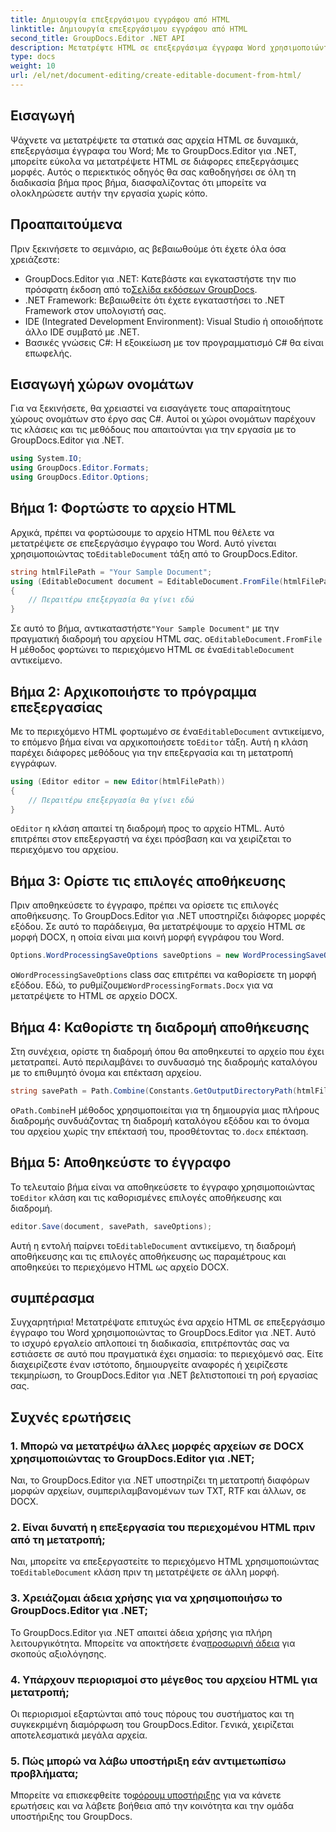 ```yaml
---
title: Δημιουργία επεξεργάσιμου εγγράφου από HTML
linktitle: Δημιουργία επεξεργάσιμου εγγράφου από HTML
second_title: GroupDocs.Editor .NET API
description: Μετατρέψτε HTML σε επεξεργάσιμα έγγραφα Word χρησιμοποιώντας το GroupDocs.Editor για .NET με αυτόν τον αναλυτικό οδηγό. Ιδανικό για τον εξορθολογισμό της ροής εργασιών διαχείρισης εγγράφων σας.
type: docs
weight: 10
url: /el/net/document-editing/create-editable-document-from-html/
---
```

## Εισαγωγή
Ψάχνετε να μετατρέψετε τα στατικά σας αρχεία HTML σε δυναμικά, επεξεργάσιμα έγγραφα του Word; Με το GroupDocs.Editor για .NET, μπορείτε εύκολα να μετατρέψετε HTML σε διάφορες επεξεργάσιμες μορφές. Αυτός ο περιεκτικός οδηγός θα σας καθοδηγήσει σε όλη τη διαδικασία βήμα προς βήμα, διασφαλίζοντας ότι μπορείτε να ολοκληρώσετε αυτήν την εργασία χωρίς κόπο.
## Προαπαιτούμενα
Πριν ξεκινήσετε το σεμινάριο, ας βεβαιωθούμε ότι έχετε όλα όσα χρειάζεστε:
-  GroupDocs.Editor για .NET: Κατεβάστε και εγκαταστήστε την πιο πρόσφατη έκδοση από το[Σελίδα εκδόσεων GroupDocs](https://releases.groupdocs.com/editor/net/).
- .NET Framework: Βεβαιωθείτε ότι έχετε εγκαταστήσει το .NET Framework στον υπολογιστή σας.
- IDE (Integrated Development Environment): Visual Studio ή οποιοδήποτε άλλο IDE συμβατό με .NET.
- Βασικές γνώσεις C#: Η εξοικείωση με τον προγραμματισμό C# θα είναι επωφελής.
## Εισαγωγή χώρων ονομάτων
Για να ξεκινήσετε, θα χρειαστεί να εισαγάγετε τους απαραίτητους χώρους ονομάτων στο έργο σας C#. Αυτοί οι χώροι ονομάτων παρέχουν τις κλάσεις και τις μεθόδους που απαιτούνται για την εργασία με το GroupDocs.Editor για .NET.
```csharp
using System.IO;
using GroupDocs.Editor.Formats;
using GroupDocs.Editor.Options;
```
## Βήμα 1: Φορτώστε το αρχείο HTML
 Αρχικά, πρέπει να φορτώσουμε το αρχείο HTML που θέλετε να μετατρέψετε σε επεξεργάσιμο έγγραφο του Word. Αυτό γίνεται χρησιμοποιώντας το`EditableDocument` τάξη από το GroupDocs.Editor.

```csharp
string htmlFilePath = "Your Sample Document";
using (EditableDocument document = EditableDocument.FromFile(htmlFilePath, null))
{
    // Περαιτέρω επεξεργασία θα γίνει εδώ
}
```
 Σε αυτό το βήμα, αντικαταστήστε`"Your Sample Document"` με την πραγματική διαδρομή του αρχείου HTML σας. ο`EditableDocument.FromFile` Η μέθοδος φορτώνει το περιεχόμενο HTML σε ένα`EditableDocument` αντικείμενο.
## Βήμα 2: Αρχικοποιήστε το πρόγραμμα επεξεργασίας
 Με το περιεχόμενο HTML φορτωμένο σε ένα`EditableDocument` αντικείμενο, το επόμενο βήμα είναι να αρχικοποιήσετε το`Editor` τάξη. Αυτή η κλάση παρέχει διάφορες μεθόδους για την επεξεργασία και τη μετατροπή εγγράφων.

```csharp
using (Editor editor = new Editor(htmlFilePath))
{
    // Περαιτέρω επεξεργασία θα γίνει εδώ
}
```
 ο`Editor` η κλάση απαιτεί τη διαδρομή προς το αρχείο HTML. Αυτό επιτρέπει στον επεξεργαστή να έχει πρόσβαση και να χειρίζεται το περιεχόμενο του αρχείου.
## Βήμα 3: Ορίστε τις επιλογές αποθήκευσης
Πριν αποθηκεύσετε το έγγραφο, πρέπει να ορίσετε τις επιλογές αποθήκευσης. Το GroupDocs.Editor για .NET υποστηρίζει διάφορες μορφές εξόδου. Σε αυτό το παράδειγμα, θα μετατρέψουμε το αρχείο HTML σε μορφή DOCX, η οποία είναι μια κοινή μορφή εγγράφου του Word.

```csharp
Options.WordProcessingSaveOptions saveOptions = new WordProcessingSaveOptions(WordProcessingFormats.Docx);
```
 ο`WordProcessingSaveOptions` class σας επιτρέπει να καθορίσετε τη μορφή εξόδου. Εδώ, το ρυθμίζουμε`WordProcessingFormats.Docx` για να μετατρέψετε το HTML σε αρχείο DOCX.
## Βήμα 4: Καθορίστε τη διαδρομή αποθήκευσης
Στη συνέχεια, ορίστε τη διαδρομή όπου θα αποθηκευτεί το αρχείο που έχει μετατραπεί. Αυτό περιλαμβάνει το συνδυασμό της διαδρομής καταλόγου με το επιθυμητό όνομα και επέκταση αρχείου.

```csharp
string savePath = Path.Combine(Constants.GetOutputDirectoryPath(htmlFilePath), Path.GetFileNameWithoutExtension(htmlFilePath) + ".docx");
```
 ο`Path.Combine`Η μέθοδος χρησιμοποιείται για τη δημιουργία μιας πλήρους διαδρομής συνδυάζοντας τη διαδρομή καταλόγου εξόδου και το όνομα του αρχείου χωρίς την επέκτασή του, προσθέτοντας το`.docx` επέκταση.
## Βήμα 5: Αποθηκεύστε το έγγραφο
 Το τελευταίο βήμα είναι να αποθηκεύσετε το έγγραφο χρησιμοποιώντας το`Editor` κλάση και τις καθορισμένες επιλογές αποθήκευσης και διαδρομή.

```csharp
editor.Save(document, savePath, saveOptions);
```
 Αυτή η εντολή παίρνει το`EditableDocument` αντικείμενο, τη διαδρομή αποθήκευσης και τις επιλογές αποθήκευσης ως παραμέτρους και αποθηκεύει το περιεχόμενο HTML ως αρχείο DOCX.
## συμπέρασμα
Συγχαρητήρια! Μετατρέψατε επιτυχώς ένα αρχείο HTML σε επεξεργάσιμο έγγραφο του Word χρησιμοποιώντας το GroupDocs.Editor για .NET. Αυτό το ισχυρό εργαλείο απλοποιεί τη διαδικασία, επιτρέποντάς σας να εστιάσετε σε αυτό που πραγματικά έχει σημασία: το περιεχόμενό σας. Είτε διαχειρίζεστε έναν ιστότοπο, δημιουργείτε αναφορές ή χειρίζεστε τεκμηρίωση, το GroupDocs.Editor για .NET βελτιστοποιεί τη ροή εργασίας σας.
## Συχνές ερωτήσεις
### 1. Μπορώ να μετατρέψω άλλες μορφές αρχείων σε DOCX χρησιμοποιώντας το GroupDocs.Editor για .NET;
Ναι, το GroupDocs.Editor για .NET υποστηρίζει τη μετατροπή διαφόρων μορφών αρχείων, συμπεριλαμβανομένων των TXT, RTF και άλλων, σε DOCX.
### 2. Είναι δυνατή η επεξεργασία του περιεχομένου HTML πριν από τη μετατροπή;
 Ναι, μπορείτε να επεξεργαστείτε το περιεχόμενο HTML χρησιμοποιώντας το`EditableDocument` κλάση πριν τη μετατρέψετε σε άλλη μορφή.
### 3. Χρειάζομαι άδεια χρήσης για να χρησιμοποιήσω το GroupDocs.Editor για .NET;
 Το GroupDocs.Editor για .NET απαιτεί άδεια χρήσης για πλήρη λειτουργικότητα. Μπορείτε να αποκτήσετε ένα[προσωρινή άδεια](https://purchase.groupdocs.com/temporary-license/) για σκοπούς αξιολόγησης.
### 4. Υπάρχουν περιορισμοί στο μέγεθος του αρχείου HTML για μετατροπή;
Οι περιορισμοί εξαρτώνται από τους πόρους του συστήματος και τη συγκεκριμένη διαμόρφωση του GroupDocs.Editor. Γενικά, χειρίζεται αποτελεσματικά μεγάλα αρχεία.
### 5. Πώς μπορώ να λάβω υποστήριξη εάν αντιμετωπίσω προβλήματα;
 Μπορείτε να επισκεφθείτε το[φόρουμ υποστήριξης](https://forum.groupdocs.com/c/editor/20) για να κάνετε ερωτήσεις και να λάβετε βοήθεια από την κοινότητα και την ομάδα υποστήριξης του GroupDocs.